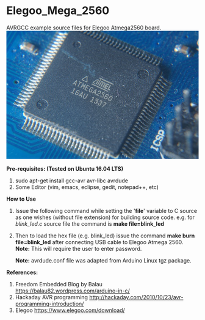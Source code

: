 # Elegoo_Mega_2560
AVRGCC example source files for Elegoo Atmega2560 board.
![alt text](https://github.com/enthusiasticgeek/Elegoo_Mega_2560/blob/master/arduino-2233042_640.jpg "ARDUINO")

**Pre-requisites: (Tested on Ubuntu 16.04 LTS)**

1. sudo apt-get install gcc-avr avr-libc avrdude 
2. Some Editor (vim, emacs, eclipse, gedit, notepad++, etc) 

**How to Use**

1. Issue the following command while setting the '**file**' variable to C source as one wishes (without file extension) for building source code. e.g. for *blink_led.c* source file the command is **make file=blink_led**
2. Then to load the hex file (e.g. blink_led) issue the command **make burn file=blink_led** after connecting USB cable to Elegoo Atmega 2560.
   **Note:** This will require the user to enter password.
   
   **Note:** avrdude.conf file was adapted from Arduino Linux tgz package.
      
**References:**
   
1. Freedom Embedded Blog by Balau https://balau82.wordpress.com/arduino-in-c/
2. Hackaday AVR programming http://hackaday.com/2010/10/23/avr-programming-introduction/
3. Elegoo https://www.elegoo.com/download/
